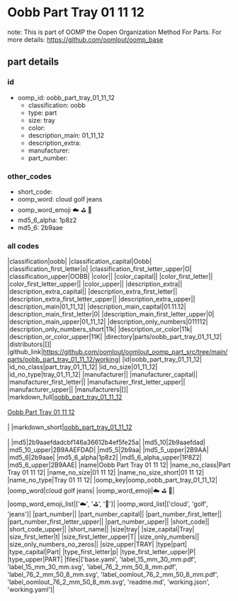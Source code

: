 # Oobb Part Tray 01 11 12  

note: This is part of OOMP the Oopen Organization Method For Parts. For more details: https://github.com/oomlout/oomp_base

##  part details





### id
* oomp_id: oobb_part_tray_01_11_12
  * classification: oobb
  * type: part
  * size: tray
  * color: 
  * description_main: 01_11_12
  * description_extra: 
  * manufacturer: 
  * part_number: 

### other_codes
* short_code: 
* oomp_word: cloud golf jeans
* oomp_word_emoji :cloud: :golf: :jeans:
* md5_6_alpha: 1p8z2
* md5_6: 2b9aae

### all codes 
|classification|oobb|
|classification_capital|Oobb|
|classification_first_letter|o|
|classification_first_letter_upper|O|
|classification_upper|OOBB|
|color||
|color_capital||
|color_first_letter||
|color_first_letter_upper||
|color_upper||
|description_extra||
|description_extra_capital||
|description_extra_first_letter||
|description_extra_first_letter_upper||
|description_extra_upper||
|description_main|01_11_12|
|description_main_capital|01.11.12|
|description_main_first_letter|0|
|description_main_first_letter_upper|0|
|description_main_upper|01_11_12|
|description_only_numbers|011112|
|description_only_numbers_short|11k|
|description_or_color|11k|
|description_or_color_upper|11K|
|directory|parts/oobb_part_tray_01_11_12|
|distributors|[]|
|github_link|https://github.com/oomlout/oomlout_oomp_part_src/tree/main/parts/oobb_part_tray_01_11_12/working|
|id|oobb_part_tray_01_11_12|
|id_no_class|part_tray_01_11_12|
|id_no_size|01_11_12|
|id_no_type|tray_01_11_12|
|manufacturer||
|manufacturer_capital||
|manufacturer_first_letter||
|manufacturer_first_letter_upper||
|manufacturer_upper||
|manufacturers|[]|
|markdown_full|[oobb_part_tray_01_11_12](https://github.com/oomlout/oomlout_oomp_part_src/tree/main/parts/oobb_part_tray_01_11_12/working)<br>[](https://github.com/oomlout/oomlout_oomp_part_src/tree/main/parts/oobb_part_tray_01_11_12/working)<br>[Oobb Part Tray 01 11 12](https://github.com/oomlout/oomlout_oomp_part_src/tree/main/parts/oobb_part_tray_01_11_12/working)<br><br>|
|markdown_short|[oobb_part_tray_01_11_12](https://github.com/oomlout/oomlout_oomp_part_src/tree/main/parts/oobb_part_tray_01_11_12/working)<br><br>|
|md5|2b9aaefdadcbf146a36612b4ef5fe25a|
|md5_10|2b9aaefdad|
|md5_10_upper|2B9AAEFDAD|
|md5_5|2b9aa|
|md5_5_upper|2B9AA|
|md5_6|2b9aae|
|md5_6_alpha|1p8z2|
|md5_6_alpha_upper|1P8Z2|
|md5_6_upper|2B9AAE|
|name|Oobb Part Tray 01 11 12|
|name_no_class|Part Tray 01 11 12|
|name_no_size|01 11 12|
|name_no_size_short|01 11 12|
|name_no_type|Tray 01 11 12|
|oomp_key|oomp_oobb_part_tray_01_11_12|
|oomp_word|cloud golf jeans|
|oomp_word_emoji|:cloud: :golf: :jeans:|
|oomp_word_emoji_list|[':cloud:', ':golf:', ':jeans:']|
|oomp_word_list|['cloud', 'golf', 'jeans']|
|part_number||
|part_number_capital||
|part_number_first_letter||
|part_number_first_letter_upper||
|part_number_upper||
|short_code||
|short_code_upper||
|short_name||
|size|tray|
|size_capital|Tray|
|size_first_letter|t|
|size_first_letter_upper|T|
|size_only_numbers||
|size_only_numbers_no_zeros||
|size_upper|TRAY|
|type|part|
|type_capital|Part|
|type_first_letter|p|
|type_first_letter_upper|P|
|type_upper|PART|
|files|['base.yaml', 'label_15_mm_30_mm.pdf', 'label_15_mm_30_mm.svg', 'label_76_2_mm_50_8_mm.pdf', 'label_76_2_mm_50_8_mm.svg', 'label_oomlout_76_2_mm_50_8_mm.pdf', 'label_oomlout_76_2_mm_50_8_mm.svg', 'readme.md', 'working.json', 'working.yaml']|
